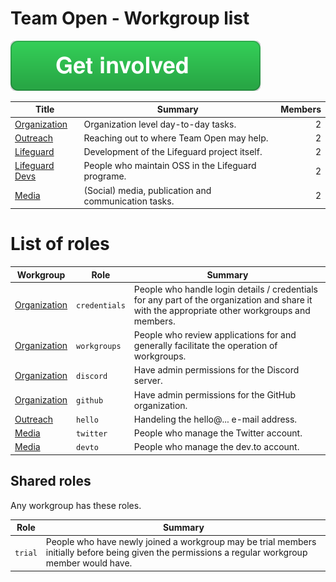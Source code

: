 <!-- GENERATED FILE, DON'T EDIT -->
# Team Open - Workgroup list

[![Get involved](get-involved.svg)](https://github.com/teamopen-dev/workgroups/issues/new?template=wg-join-leave.md&title=Would%20like%20to%20join)

Title | Summary | Members
-|-|-:
[Organization][wg-organization]|Organization level day-to-day tasks.|2
[Outreach][wg-outreach]|Reaching out to where Team Open may help.|2
[Lifeguard][wg-lifeguard]|Development of the Lifeguard project itself.|2
[Lifeguard Devs][wg-lifeguard-devs]|People who maintain OSS in the Lifeguard programe.|2
[Media][wg-media]|(Social) media, publication and communication tasks.|2

# List of roles

Workgroup | Role | Summary
-|-|-
[Organization][wg-organization]|`credentials`|People who handle login details / credentials for any part of the organization and share it with the appropriate other workgroups and members.
[Organization][wg-organization]|`workgroups`|People who review applications for and generally facilitate the operation of workgroups.
[Organization][wg-organization]|`discord`|Have admin permissions for the Discord server.
[Organization][wg-organization]|`github`|Have admin permissions for the GitHub organization.
[Outreach][wg-outreach]|`hello`|Handeling the hello@... e-mail address.
[Media][wg-media]|`twitter`|People who manage the Twitter account.
[Media][wg-media]|`devto`|People who manage the dev.to account.

## Shared roles

Any workgroup has these roles.

Role | Summary
-|-
`trial`|People who have newly joined a workgroup may be trial members initially before being given the permissions a regular workgroup member would have.


[wg-organization]: wg-organization.md
[wg-outreach]: wg-outreach.md
[wg-lifeguard]: wg-lifeguard.md
[wg-lifeguard-devs]: wg-lifeguard-devs.md
[wg-media]: wg-media.md

